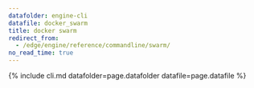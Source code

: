 ```yaml
---
datafolder: engine-cli
datafile: docker_swarm
title: docker swarm
redirect_from:
  - /edge/engine/reference/commandline/swarm/
no_read_time: true
---
```

<!--
Sorry, but the contents of this page are automatically generated from
Docker's source code. If you want to suggest a change to the text that appears
here, you'll need to find the string by searching this repo:

https://github.com/docker/cli
-->

{% include cli.md datafolder=page.datafolder datafile=page.datafile %}
